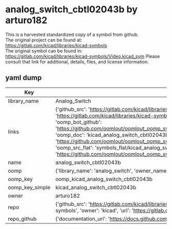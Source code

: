 # analog_switch_cbtl02043b by arturo182  
This is a harvested standardized copy of a symbol from github.  
The original project can be found at:  
https://gitlab.com/kicad/libraries/kicad-symbols  
The original symbol can be found in:
https://gitlab.com/kicad/libraries/kicad-symbols/Video.kicad_sym
Please consult that link for additional, details, files, and license information.  
## yaml dump  
| Key | Value |  
| --- | --- |  
| library_name | Analog_Switch |  
| links | {'github_src': 'https://gitlab.com/kicad/libraries/kicad-symbols/Video.kicad_sym', 'github_src_repo': 'https://gitlab.com/kicad/libraries/kicad-symbols', 'oomp_bot': 'kicad_analog_switch_cbtl02043b/working', 'oomp_bot_github': 'https://github.com/oomlout/oomlout_oomp_symbol_bot/tree/main/kicad_analog_switch_cbtl02043b/working', 'oomp_doc': 'kicad_analog_switch_cbtl02043b/working', 'oomp_doc_github': 'https://github.com/oomlout/oomlout_oomp_symbol_doc/tree/main/kicad_analog_switch_cbtl02043b/working', 'oomp_src_flat': 'symbols_flat/kicad_analog_switch_cbtl02043b/working', 'oomp_src_flat_github': 'https://github.com/oomlout/oomlout_oomp_symbol_src/tree/main/kicad_analog_switch_cbtl02043b/working'} |  
| name | analog_switch_cbtl02043b |  
| oomp | {'library_name': 'analog_switch', 'owner_name': 'kicad', 'symbol_name': 'analog_switch_cbtl02043b'} |  
| oomp_key | oomp_kicad_analog_switch_cbtl02043b |  
| oomp_key_simple | kicad_analog_switch_cbtl02043b |  
| owner | arturo182 |  
| repo | {'github_src': 'https://gitlab.com/kicad/libraries/kicad-symbols/Video.kicad_sym', 'name': 'libraries/kicad-symbols', 'owner': 'kicad', 'url': 'https://gitlab.com/kicad/libraries/kicad-symbols'} |  
| repo_github | {'documentation_url': 'https://docs.github.com/rest/repos/repos#get-a-repository', 'message': 'Not Found'} |  

